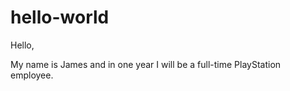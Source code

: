 # hello-world

Hello,

My name is James and in one year I will be a full-time PlayStation employee.
